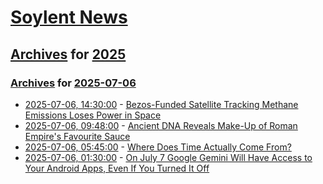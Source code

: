 # [Soylent News](../../../README.md)

## [Archives](../../index.md) for [2025](../index.md)

### [Archives](../../index.md) for [2025-07-06](index.md)

* [2025-07-06, 14:30:00](https://soylentnews.org/article.pl?sid=25/07/05/1341208&from=rss) - [Bezos-Funded Satellite Tracking Methane Emissions Loses Power in Space](https://soylentnews.org/article.pl?sid=25/07/05/1341208&from=rss)
* [2025-07-06, 09:48:00](https://soylentnews.org/article.pl?sid=25/07/05/1339218&from=rss) - [Ancient DNA Reveals Make-Up of Roman Empire's Favourite Sauce](https://soylentnews.org/article.pl?sid=25/07/05/1339218&from=rss)
* [2025-07-06, 05:45:00](https://soylentnews.org/article.pl?sid=25/07/04/2251218&from=rss) - [Where Does Time Actually Come From?](https://soylentnews.org/article.pl?sid=25/07/04/2251218&from=rss)
* [2025-07-06, 01:30:00](https://soylentnews.org/article.pl?sid=25/07/04/2154255&from=rss) - [On July 7 Google Gemini Will Have Access to Your Android Apps, Even If You Turned It Off](https://soylentnews.org/article.pl?sid=25/07/04/2154255&from=rss)
